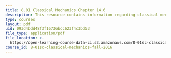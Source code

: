 ```yaml
---
title: 8.01 Classical Mechanics Chapter 14.6
description: This resource contains information regarding classical mechanics.
type: courses
layout: pdf
uid: 093d4bdd48f3f16736bcc623f4c3bd53
file_type: application/pdf
file_location: >-
  https://open-learning-course-data-ci.s3.amazonaws.com/8-01sc-classical-mechanics-fall-2016/093d4bdd48f3f16736bcc623f4c3bd53_MIT8_01F16_chapter14.6.pdf
course_id: 8-01sc-classical-mechanics-fall-2016
---
```

